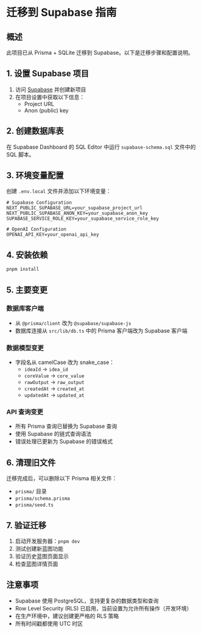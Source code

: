 # 迁移到 Supabase 指南

## 概述
此项目已从 Prisma + SQLite 迁移到 Supabase。以下是迁移步骤和配置说明。

## 1. 设置 Supabase 项目

1. 访问 [Supabase](https://supabase.com) 并创建新项目
2. 在项目设置中获取以下信息：
   - Project URL
   - Anon (public) key

## 2. 创建数据库表

在 Supabase Dashboard 的 SQL Editor 中运行 `supabase-schema.sql` 文件中的 SQL 脚本。

## 3. 环境变量配置

创建 `.env.local` 文件并添加以下环境变量：

```env
# Supabase Configuration
NEXT_PUBLIC_SUPABASE_URL=your_supabase_project_url
NEXT_PUBLIC_SUPABASE_ANON_KEY=your_supabase_anon_key
SUPABASE_SERVICE_ROLE_KEY=your_supabase_service_role_key

# OpenAI Configuration
OPENAI_API_KEY=your_openai_api_key
```

## 4. 安装依赖

```bash
pnpm install
```

## 5. 主要变更

### 数据库客户端
- 从 `@prisma/client` 改为 `@supabase/supabase-js`
- 数据库连接从 `src/lib/db.ts` 中的 Prisma 客户端改为 Supabase 客户端

### 数据模型变更
- 字段名从 camelCase 改为 snake_case：
  - `ideaId` → `idea_id`
  - `coreValue` → `core_value`
  - `rawOutput` → `raw_output`
  - `createdAt` → `created_at`
  - `updatedAt` → `updated_at`

### API 查询变更
- 所有 Prisma 查询已替换为 Supabase 查询
- 使用 Supabase 的链式查询语法
- 错误处理已更新为 Supabase 的错误格式

## 6. 清理旧文件

迁移完成后，可以删除以下 Prisma 相关文件：
- `prisma/` 目录
- `prisma/schema.prisma`
- `prisma/seed.ts`

## 7. 验证迁移

1. 启动开发服务器：`pnpm dev`
2. 测试创建新蓝图功能
3. 验证历史蓝图页面显示
4. 检查蓝图详情页面

## 注意事项

- Supabase 使用 PostgreSQL，支持更复杂的数据类型和查询
- Row Level Security (RLS) 已启用，当前设置为允许所有操作（开发环境）
- 在生产环境中，建议创建更严格的 RLS 策略
- 所有时间戳都使用 UTC 时区
